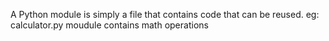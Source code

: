 A Python module is simply a file that contains code that can be reused. eg: calculator.py moudule contains math operations
